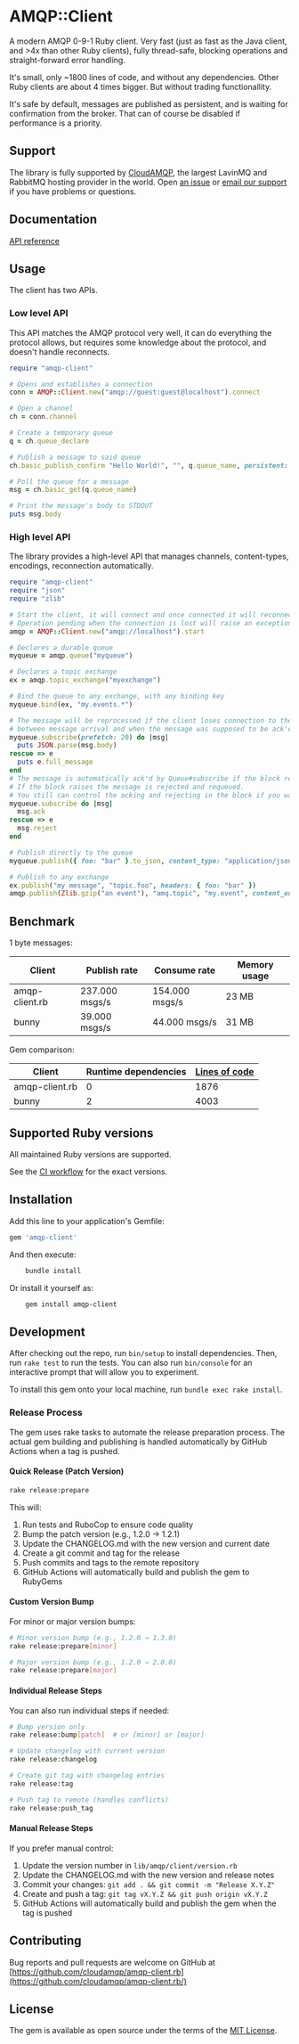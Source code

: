 # AMQP::Client

A modern AMQP 0-9-1 Ruby client. Very fast (just as fast as the Java client, and >4x than other Ruby clients), fully thread-safe, blocking operations and straight-forward error handling.

It's small, only ~1800 lines of code, and without any dependencies. Other Ruby clients are about 4 times bigger. But without trading functionallity.

It's safe by default, messages are published as persistent, and is waiting for confirmation from the broker. That can of course be disabled if performance is a priority.

## Support

The library is fully supported by [CloudAMQP](https://www.cloudamqp.com), the largest LavinMQ and RabbitMQ hosting provider in the world. Open [an issue](https://github.com/cloudamqp/amqp-client.rb/issues) or [email our support](mailto:support@cloudamqp.com) if you have problems or questions.

## Documentation

[API reference](https://cloudamqp.github.io/amqp-client.rb/)

## Usage

The client has two APIs.

### Low level API

This API matches the AMQP protocol very well, it can do everything the protocol allows, but requires some knowledge about the protocol, and doesn't handle reconnects.

```ruby
require "amqp-client"

# Opens and establishes a connection
conn = AMQP::Client.new("amqp://guest:guest@localhost").connect

# Open a channel
ch = conn.channel

# Create a temporary queue
q = ch.queue_declare

# Publish a message to said queue
ch.basic_publish_confirm "Hello World!", "", q.queue_name, persistent: true

# Poll the queue for a message
msg = ch.basic_get(q.queue_name)

# Print the message's body to STDOUT
puts msg.body
```

### High level API

The library provides a high-level API that manages channels, content-types, encodings, reconnection automatically.

```ruby
require "amqp-client"
require "json"
require "zlib"

# Start the client, it will connect and once connected it will reconnect if that connection is lost
# Operation pending when the connection is lost will raise an exception (not timeout)
amqp = AMQP::Client.new("amqp://localhost").start

# Declares a durable queue
myqueue = amqp.queue("myqueue")

# Declares a topic exchange
ex = amqp.topic_exchange("myexchange")

# Bind the queue to any exchange, with any binding key
myqueue.bind(ex, "my.events.*")

# The message will be reprocessed if the client loses connection to the broker
# between message arrival and when the message was supposed to be ack'ed.
myqueue.subscribe(prefetch: 20) do |msg|
  puts JSON.parse(msg.body)
rescue => e
  puts e.full_message
end
# The message is automatically ack'd by Queue#subscribe if the block returns successfully
# If the block raises the message is rejected and requeued.
# You still can control the acking and rejecting in the block if you want to, e.g:
myqueue.subscribe do |msg|
  msg.ack
rescue => e
  msg.reject
end

# Publish directly to the queue
myqueue.publish({ foo: "bar" }.to_json, content_type: "application/json")

# Publish to any exchange
ex.publish("my message", "topic.foo", headers: { foo: "bar" })
amqp.publish(Zlib.gzip("an event"), "amq.topic", "my.event", content_encoding: 'gzip')
```

## Benchmark

1 byte messages:

| Client | Publish rate | Consume rate | Memory usage |
| ------ | ------------ | ------------ | ------------ |
| amqp-client.rb | 237.000 msgs/s | 154.000 msgs/s | 23 MB |
| bunny | 39.000 msgs/s | 44.000 msgs/s | 31 MB |

Gem comparison:

| Client | Runtime dependencies | [Lines of code](https://github.com/AlDanial/cloc) |
| --- | --- | --- |
| amqp-client.rb | 0 | 1876 |
| bunny | 2 | 4003 |

## Supported Ruby versions

All maintained Ruby versions are supported.

See the [CI workflow](https://github.com/cloudamqp/amqp-client.rb/blob/main/.github/workflows/main.yml) for the exact versions.

## Installation

Add this line to your application's Gemfile:

```ruby
gem 'amqp-client'
```

And then execute:

```bash
    bundle install
```

Or install it yourself as:

```bash
    gem install amqp-client
```

## Development

After checking out the repo, run `bin/setup` to install dependencies. Then, run `rake test` to run the tests. You can also run `bin/console` for an interactive prompt that will allow you to experiment.

To install this gem onto your local machine, run `bundle exec rake install`.

### Release Process

The gem uses rake tasks to automate the release preparation process. The actual gem building and publishing is handled automatically by GitHub Actions when a tag is pushed.

#### Quick Release (Patch Version)

```bash
rake release:prepare
```

This will:

1. Run tests and RuboCop to ensure code quality
2. Bump the patch version (e.g., 1.2.0 → 1.2.1)
3. Update the CHANGELOG.md with the new version and current date
4. Create a git commit and tag for the release
5. Push commits and tags to the remote repository
6. GitHub Actions will automatically build and publish the gem to RubyGems

#### Custom Version Bump

For minor or major version bumps:

```bash
# Minor version bump (e.g., 1.2.0 → 1.3.0)
rake release:prepare[minor]

# Major version bump (e.g., 1.2.0 → 2.0.0)
rake release:prepare[major]
```

#### Individual Release Steps

You can also run individual steps if needed:

```bash
# Bump version only
rake release:bump[patch]  # or [minor] or [major]

# Update changelog with current version
rake release:changelog

# Create git tag with changelog entries
rake release:tag

# Push tag to remote (handles conflicts)
rake release:push_tag
```

#### Manual Release Steps

If you prefer manual control:

1. Update the version number in `lib/amqp/client/version.rb`
2. Update the CHANGELOG.md with the new version and release notes
3. Commit your changes: `git add . && git commit -m "Release X.Y.Z"`
4. Create and push a tag: `git tag vX.Y.Z && git push origin vX.Y.Z`
5. GitHub Actions will automatically build and publish the gem when the tag is pushed

## Contributing

Bug reports and pull requests are welcome on GitHub at [https://github.com/cloudamqp/amqp-client.rb](https://github.com/cloudamqp/amqp-client.rb/)

## License

The gem is available as open source under the terms of the [MIT License](https://opensource.org/licenses/MIT).
